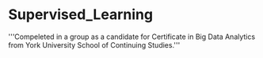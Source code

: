 # Supervised_Learning
'''Compeleted in a group as a candidate for Certificate in Big Data Analytics from York University School of Continuing Studies.'''
